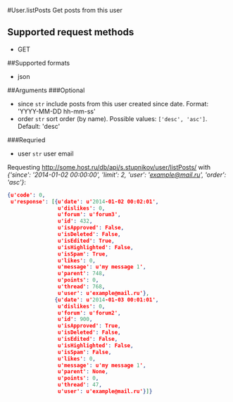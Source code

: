 #User.listPosts
Get posts from this user

## Supported request methods 
* GET

##Supported formats
* json

##Arguments
###Optional
* since
   ```str``` include posts from this user created since date. Format: 'YYYY-MM-DD hh-mm-ss'
* order
   ```str``` sort order (by name). Possible values: ```['desc', 'asc']```. Default: 'desc'


###Requried
* user
   ```str``` user email


Requesting http://some.host.ru/db/api/s.stupnikov/user/listPosts/ with _{'since': '2014-01-02 00:00:00', 'limit': 2, 'user': 'example@mail.ru', 'order': 'asc'}_:
```json
{u'code': 0,
 u'response': [{u'date': u'2014-01-02 00:02:01',
                u'dislikes': 0,
                u'forum': u'forum3',
                u'id': 432,
                u'isApproved': False,
                u'isDeleted': False,
                u'isEdited': True,
                u'isHighlighted': False,
                u'isSpam': True,
                u'likes': 0,
                u'message': u'my message 1',
                u'parent': 748,
                u'points': 0,
                u'thread': 768,
                u'user': u'example@mail.ru'},
               {u'date': u'2014-01-03 00:01:01',
                u'dislikes': 0,
                u'forum': u'forum2',
                u'id': 900,
                u'isApproved': True,
                u'isDeleted': False,
                u'isEdited': False,
                u'isHighlighted': False,
                u'isSpam': False,
                u'likes': 0,
                u'message': u'my message 1',
                u'parent': None,
                u'points': 0,
                u'thread': 47,
                u'user': u'example@mail.ru'}]}
```

